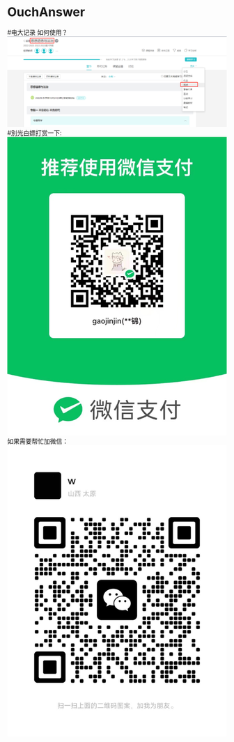 # OuchAnswer
#电大记录
如何使用？
![image](https://github.com/gaojinjin/OuchAnswer/blob/main/otherInfo/howUse.png)
#別光白嫖打赏一下:
![image](https://github.com/gaojinjin/OuchAnswer/blob/main/otherInfo/GetMoney.jpg)
如果需要帮忙加微信：
![image](https://github.com/gaojinjin/OuchAnswer/blob/main/otherInfo/Add.jpg)
